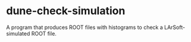# dune-check-simulation
A program that produces ROOT files with histograms to check 
a LArSoft-simulated ROOT file.
